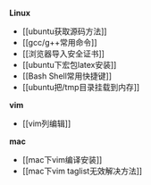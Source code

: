 **Linux**
 * [[ubuntu获取源码方法]]
 * [[gcc/g++常用命令]]
 * [[浏览器导入安全证书]]
 * [[ubuntu下宏包latex安装]]
 * [[Bash Shell常用快捷键]]
 * [[ubuntu把/tmp目录挂载到内存]]

**vim**
 * [[vim列编辑]]
  
**mac**
 * [[mac下vim编译安装]]
 * [[mac下vim taglist无效解决方法]]